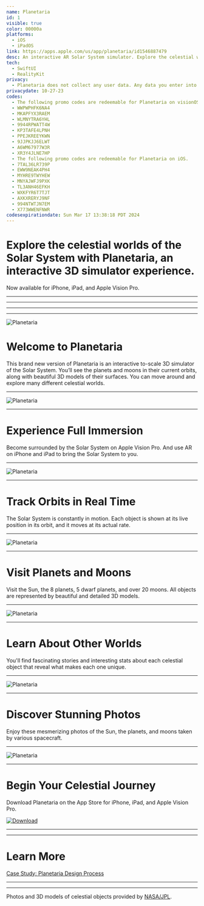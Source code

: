 ```yaml
---
name: Planetaria
id: 1
visible: true
color: 00000a
platforms:
  - iOS
  - iPadOS
link: https://apps.apple.com/us/app/planetaria/id1546887479
desc: An interactive AR Solar System simulator. Explore the celestial worlds of the Solar System.
tech: 
  - SwiftUI
  - RealityKit
privacy:
  - Planetaria does not collect any user data. Any data you enter into the application is stored locally on your device. We do not transfer your data to any other location, nor do we include any advertising or analytics software affiliated with third parties.
privacydate: 10-27-23
codes:
  - The following promo codes are redeemable for Planetaria on visionOS.
  - WWPWPHFK6NA4
  - MKAPFYX3RAEM
  - WLMNYTRA6YHL
  - 9944RPWATT4W
  - KP3TAFE4LPNH
  - PPEJKREEYKWN
  - 9JJPKJJ6ELWT
  - A6WM67977W3R
  - XR3Y4JLNE7HP
  - The following promo codes are redeemable for Planetaria on iOS.
  - 7TAL36LR739P
  - EWW9NEAK4PH4
  - MYHRE9TWYHEW
  - MNYAJWFJ9PXK
  - TL3ANH46EFKH
  - WXKFYR6T7TJT
  - AXKXRERYJ9NF
  - 994NTWTJN7EM
  - X773WWENFNWR
codesexpirationdate: Sun Mar 17 13:38:18 PDT 2024
---
```

# Explore the celestial worlds of the Solar System with Planetaria, an interactive 3D simulator experience.
Now available for iPhone, iPad, and Apple Vision Pro. 

---
---
---
---
![Planetaria](images/planetaria/splash.png)
# Welcome to Planetaria
This brand new version of Planetaria is an interactive to-scale 3D simulator of the Solar System. You’ll see the planets and moons in their current orbits, along with beautiful 3D models of their surfaces. You can move around and explore many different celestial worlds. 

---
![Planetaria](images/planetaria/preview1.png)

---
# Experience Full Immersion
Become surrounded by the Solar System on Apple Vision Pro. And use AR on iPhone and iPad to bring the Solar System to you.

---
![Planetaria](images/planetaria/preview2.png)

---
# Track Orbits in Real Time
The Solar System is constantly in motion. Each object is shown at its live position in its orbit, and it moves at its actual rate.

---
![Planetaria](images/planetaria/preview3.png)

---
# Visit Planets and Moons
Visit the Sun, the 8 planets, 5 dwarf planets, and over 20 moons. All objects are represented by beautiful and detailed 3D models.

---
![Planetaria](images/planetaria/preview4.png)

---
# Learn About Other Worlds
You'll find fascinating stories and interesting stats about each celestial object that reveal what makes each one unique.

---
![Planetaria](images/planetaria/preview5.png)

---
# Discover Stunning Photos
Enjoy these mesmerizing photos of the Sun, the planets, and moons taken by various spacecraft.

---
![Planetaria](images/planetaria/preview6.png)

---
# Begin Your Celestial Journey
Download Planetaria on the App Store for iPhone, iPad, and Apple Vision Pro.

[![Download](download.svg)](https://apps.apple.com/us/app/planetaria/id1546887479)

---
---
# Learn More
[Case Study: Planetaria Design Process](../planetaria/design)

---
---
Photos and 3D models of celestial objects provided by [NASA/JPL](https://images.nasa.gov/).
